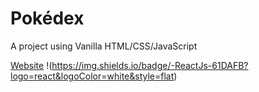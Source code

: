 # Pokédex
A project using Vanilla HTML/CSS/JavaScript

<a href="https://giancarlo-k.github.io/pokedex/" target="_blank">Website</a>
!(https://img.shields.io/badge/-ReactJs-61DAFB?logo=react&logoColor=white&style=flat)
